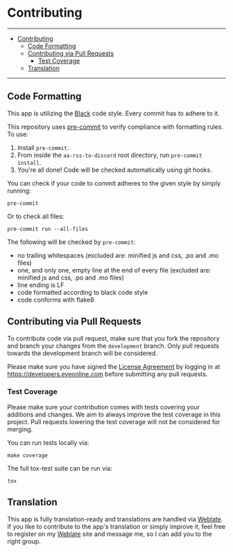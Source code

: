 # Contributing<a name="contributing"></a>

______________________________________________________________________

<!-- mdformat-toc start --slug=github --maxlevel=6 --minlevel=1 -->

- [Contributing](#contributing)
  - [Code Formatting](#code-formatting)
  - [Contributing via Pull Requests](#contributing-via-pull-requests)
    - [Test Coverage](#test-coverage)
  - [Translation](#translation)

<!-- mdformat-toc end -->

______________________________________________________________________

## Code Formatting<a name="code-formatting"></a>

This app is utilizing the [Black](https://black.readthedocs.io/en/stable/the_black_code_style.html)
code style. Every commit has to adhere to it.

This repository uses [pre-commit](https://github.com/pre-commit/pre-commit) to
verify compliance with formatting rules. To use:

1. Install `pre-commit`.
1. From inside the `aa-rss-to-discord` root directory, run `pre-commit install`.
1. You're all done! Code will be checked automatically using git hooks.

You can check if your code to commit adheres to the given style by simply running:

```shell script
pre-commit
```

Or to check all files:

```shell script
pre-commit run --all-files
```

The following will be checked by `pre-commit`:

- no trailing whitespaces (excluded are: minified js and css, .po and .mo files)
- one, and only one, empty line at the end of every file (excluded are: minified js and css, .po and .mo files)
- line ending is LF
- code formatted according to black code style
- code conforms with flake8

## Contributing via Pull Requests<a name="contributing-via-pull-requests"></a>

To contribute code via pull request, make sure that you fork the repository and branch
your changes from the `development` branch. Only pull requests towards the development
branch will be considered.

Please make sure you have signed the [License Agreement](https://developers.eveonline.com/resource/license-agreement)
by logging in at https://developers.eveonline.com before submitting any pull requests.

### Test Coverage<a name="test-coverage"></a>

Please make sure your contribution comes with tests covering your additions and
changes. We aim to always improve the test coverage in this project. Pull
requests lowering the test coverage will not be considered for merging.

You can run tests locally via:

```shell
make coverage
```

The full tox-test suite can be run via:

```shell
tox
```

## Translation<a name="translation"></a>

This app is fully translation-ready and translations are handled via [Weblate]. If
you like to contribute to the app's translation or simply improve it, feel free to
register on my [Weblate] site and message me, so I can add you to the right group.

<!-- Links -->

[weblate]: https://weblate.ppfeufer.de/ "Weblate"
